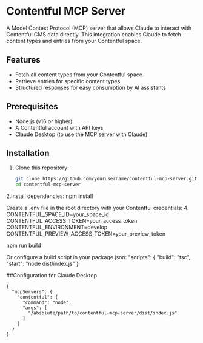 # Contentful MCP Server

A Model Context Protocol (MCP) server that allows Claude to interact with Contentful CMS data directly. This integration enables Claude to fetch content types and entries from your Contentful space.

## Features

- Fetch all content types from your Contentful space
- Retrieve entries for specific content types
- Structured responses for easy consumption by AI assistants

## Prerequisites

- Node.js (v16 or higher)
- A Contentful account with API keys
- Claude Desktop (to use the MCP server with Claude)

## Installation

1. Clone this repository:
   ```bash
   git clone https://github.com/yourusername/contentful-mcp-server.git
   cd contentful-mcp-server

2.Install dependencies:
 npm install

Create a .env file in the root directory with your Contentful credentials:
4. CONTENTFUL_SPACE_ID=your_space_id
CONTENTFUL_ACCESS_TOKEN=your_access_token
CONTENTFUL_ENVIRONMENT=develop
CONTENTFUL_PREVIEW_ACCESS_TOKEN=your_preview_token


npm run build


Or configure a build script in your package.json:
"scripts": {
  "build": "tsc",
  "start": "node dist/index.js"
}

##Configuration for Claude Desktop
```
{
  "mcpServers": {
    "contentful": {
      "command": "node",
      "args": [
        "/absolute/path/to/contentful-mcp-server/dist/index.js"
      ]
    }
  }
}
```
